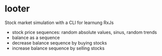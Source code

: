 looter
======

Stock market simulation with a CLI for learnung RxJs

* stock price sequences: random absolute values, sinus, random trends
* balance as a sequence
* decrease balance sequence by buying stocks
* increase balance sequence by selling stocks